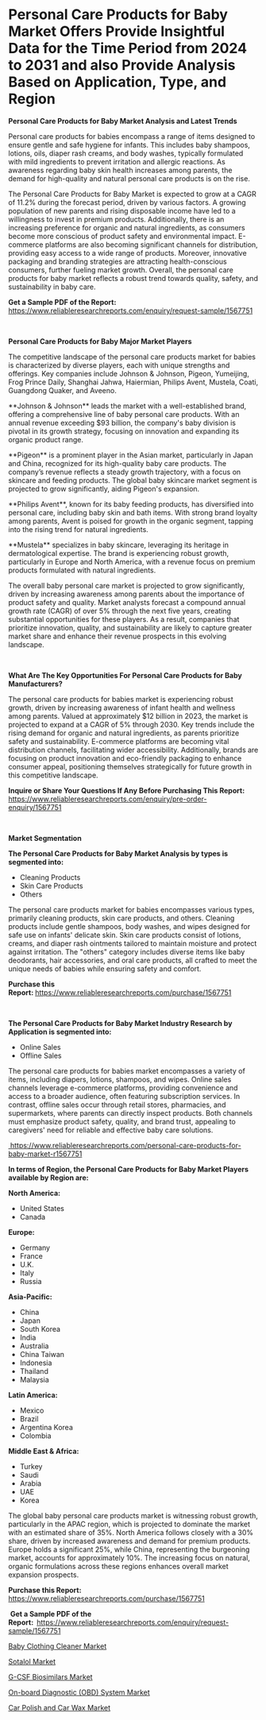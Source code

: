 <p><h1>Personal Care Products for Baby Market Offers Provide Insightful Data for the Time Period from 2024 to 2031 and also Provide Analysis Based on Application, Type, and Region</h1></p><p><strong>Personal Care Products for Baby Market Analysis and Latest Trends</strong></p>
<p><p>Personal care products for babies encompass a range of items designed to ensure gentle and safe hygiene for infants. This includes baby shampoos, lotions, oils, diaper rash creams, and body washes, typically formulated with mild ingredients to prevent irritation and allergic reactions. As awareness regarding baby skin health increases among parents, the demand for high-quality and natural personal care products is on the rise.</p><p>The Personal Care Products for Baby Market is expected to grow at a CAGR of 11.2% during the forecast period, driven by various factors. A growing population of new parents and rising disposable income have led to a willingness to invest in premium products. Additionally, there is an increasing preference for organic and natural ingredients, as consumers become more conscious of product safety and environmental impact. E-commerce platforms are also becoming significant channels for distribution, providing easy access to a wide range of products. Moreover, innovative packaging and branding strategies are attracting health-conscious consumers, further fueling market growth. Overall, the personal care products for baby market reflects a robust trend towards quality, safety, and sustainability in baby care.</p></p>
<p><strong>Get a Sample PDF of the Report:&nbsp;</strong> <a href="https://www.reliableresearchreports.com/enquiry/request-sample/1567751">https://www.reliableresearchreports.com/enquiry/request-sample/1567751</a></p>
<p>&nbsp;</p>
<p><strong>Personal Care Products for Baby Major Market Players</strong></p>
<p><p>The competitive landscape of the personal care products market for babies is characterized by diverse players, each with unique strengths and offerings. Key companies include Johnson & Johnson, Pigeon, Yumeijing, Frog Prince Daily, Shanghai Jahwa, Haiermian, Philips Avent, Mustela, Coati, Guangdong Quaker, and Aveeno.</p><p>**Johnson & Johnson** leads the market with a well-established brand, offering a comprehensive line of baby personal care products. With an annual revenue exceeding $93 billion, the company's baby division is pivotal in its growth strategy, focusing on innovation and expanding its organic product range.</p><p>**Pigeon** is a prominent player in the Asian market, particularly in Japan and China, recognized for its high-quality baby care products. The company’s revenue reflects a steady growth trajectory, with a focus on skincare and feeding products. The global baby skincare market segment is projected to grow significantly, aiding Pigeon's expansion.</p><p>**Philips Avent**, known for its baby feeding products, has diversified into personal care, including baby skin and bath items. With strong brand loyalty among parents, Avent is poised for growth in the organic segment, tapping into the rising trend for natural ingredients.</p><p>**Mustela** specializes in baby skincare, leveraging its heritage in dermatological expertise. The brand is experiencing robust growth, particularly in Europe and North America, with a revenue focus on premium products formulated with natural ingredients.</p><p>The overall baby personal care market is projected to grow significantly, driven by increasing awareness among parents about the importance of product safety and quality. Market analysts forecast a compound annual growth rate (CAGR) of over 5% through the next five years, creating substantial opportunities for these players. As a result, companies that prioritize innovation, quality, and sustainability are likely to capture greater market share and enhance their revenue prospects in this evolving landscape.</p></p>
<p>&nbsp;</p>
<p><strong>What Are The Key Opportunities For Personal Care Products for Baby Manufacturers?</strong></p>
<p><p>The personal care products for babies market is experiencing robust growth, driven by increasing awareness of infant health and wellness among parents. Valued at approximately $12 billion in 2023, the market is projected to expand at a CAGR of 5% through 2030. Key trends include the rising demand for organic and natural ingredients, as parents prioritize safety and sustainability. E-commerce platforms are becoming vital distribution channels, facilitating wider accessibility. Additionally, brands are focusing on product innovation and eco-friendly packaging to enhance consumer appeal, positioning themselves strategically for future growth in this competitive landscape.</p></p>
<p><strong>Inquire or Share Your Questions If Any Before Purchasing This Report:</strong> <a href="https://www.reliableresearchreports.com/enquiry/pre-order-enquiry/1567751">https://www.reliableresearchreports.com/enquiry/pre-order-enquiry/1567751</a></p>
<p>&nbsp;</p>
<p><strong>Market Segmentation</strong></p>
<p><strong>The Personal Care Products for Baby Market Analysis by types is segmented into:</strong></p>
<p><ul><li>Cleaning Products</li><li>Skin Care Products</li><li>Others</li></ul></p>
<p><p>The personal care products market for babies encompasses various types, primarily cleaning products, skin care products, and others. Cleaning products include gentle shampoos, body washes, and wipes designed for safe use on infants' delicate skin. Skin care products consist of lotions, creams, and diaper rash ointments tailored to maintain moisture and protect against irritation. The "others" category includes diverse items like baby deodorants, hair accessories, and oral care products, all crafted to meet the unique needs of babies while ensuring safety and comfort.</p></p>
<p><strong>Purchase this Report:&nbsp;</strong><a href="https://www.reliableresearchreports.com/purchase/1567751">https://www.reliableresearchreports.com/purchase/1567751</a></p>
<p>&nbsp;</p>
<p><strong>The Personal Care Products for Baby Market Industry Research by Application is segmented into:</strong></p>
<p><ul><li>Online Sales</li><li>Offline Sales</li></ul></p>
<p><p>The personal care products for babies market encompasses a variety of items, including diapers, lotions, shampoos, and wipes. Online sales channels leverage e-commerce platforms, providing convenience and access to a broader audience, often featuring subscription services. In contrast, offline sales occur through retail stores, pharmacies, and supermarkets, where parents can directly inspect products. Both channels must emphasize product safety, quality, and brand trust, appealing to caregivers' need for reliable and effective baby care solutions.</p></p>
<p><a href="https://www.reliableresearchreports.com/personal-care-products-for-baby-market-r1567751">&nbsp;https://www.reliableresearchreports.com/personal-care-products-for-baby-market-r1567751</a></p>
<p><strong>In terms of Region, the Personal Care Products for Baby Market Players available by Region are:</strong></p>
<p>
    <p> <strong> North America: </strong>
        <ul>
            <li>United States</li>
            <li>Canada</li>
        </ul>
        </p> 
    <p> <strong> Europe: </strong>
        <ul>
            <li>Germany</li>
            <li>France</li>
            <li>U.K.</li>
            <li>Italy</li>
            <li>Russia</li>
        </ul>
        </p> 
    <p> <strong> Asia-Pacific: </strong>
        <ul>
            <li>China</li>
            <li>Japan</li>
            <li>South Korea</li>
            <li>India</li>
            <li>Australia</li>
            <li>China Taiwan</li>
            <li>Indonesia</li>
            <li>Thailand</li>
            <li>Malaysia</li>
        </ul>
        </p> 
    <p> <strong> Latin America: </strong>
        <ul>
            <li>Mexico</li>
            <li>Brazil</li>
            <li>Argentina Korea</li>
            <li>Colombia</li>
        </ul>
        </p> 
    <p> <strong> Middle East & Africa: </strong>
        <ul>
            <li>Turkey</li>
            <li>Saudi</li>
            <li>Arabia</li>
            <li>UAE</li>
            <li>Korea</li>
        </ul>
    </p>
    </p>
<p><p>The global baby personal care products market is witnessing robust growth, particularly in the APAC region, which is projected to dominate the market with an estimated share of 35%. North America follows closely with a 30% share, driven by increased awareness and demand for premium products. Europe holds a significant 25%, while China, representing the burgeoning market, accounts for approximately 10%. The increasing focus on natural, organic formulations across these regions enhances overall market expansion prospects.</p></p>
<p><strong>Purchase this Report: </strong><a href="https://www.reliableresearchreports.com/purchase/1567751">https://www.reliableresearchreports.com/purchase/1567751</a></p>
<p>&nbsp;<strong>Get a Sample PDF of the Report:&nbsp;&nbsp;</strong><a href="https://www.reliableresearchreports.com/enquiry/request-sample/1567751">https://www.reliableresearchreports.com/enquiry/request-sample/1567751</a></p>
<p><strong></strong></p>
<p><p><a href="https://github.com/FlorianWolf90/Market-Research-Report-List-1/blob/main/baby-clothing-cleaner-market.md">Baby Clothing Cleaner Market</a></p><p><a href="https://www.linkedin.com/pulse/sotalol-market-global-regional-analysis-focus-end-user-uknwe">Sotalol Market</a></p><p><a href="https://medium.com/@ridleydamion/analyzing-g-csf-biosimilars-market-dynamics-and-growth-drivers-and-forecasted-for-period-from-2024-a54cbd83b267?postPublishedType=repub">G-CSF Biosimilars Market</a></p><p><a href="https://issuu.com/reportprime-2/docs/on-board-diagnostic-obd-system-mark_1ff6d68c33b848">On-board Diagnostic (OBD) System Market</a></p><p><a href="https://issuu.com/reportprime-2/docs/car-polish-and-car-wax-market-size-_657b7c94be2a47">Car Polish and Car Wax Market</a></p></p>